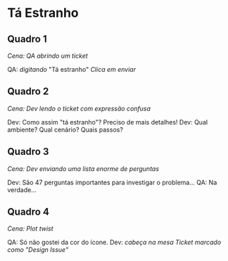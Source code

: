 # Tá Estranho

## Quadro 1
*Cena: QA abrindo um ticket*

QA: *digitando* "Tá estranho"
*Clica em enviar*

## Quadro 2
*Cena: Dev lendo o ticket com expressão confusa*

Dev: Como assim "tá estranho"? Preciso de mais detalhes!
Dev: Qual ambiente? Qual cenário? Quais passos?

## Quadro 3
*Cena: Dev enviando uma lista enorme de perguntas*

Dev: São 47 perguntas importantes para investigar o problema...
QA: Na verdade...

## Quadro 4
*Cena: Plot twist*

QA: Só não gostei da cor do ícone.
Dev: *cabeça na mesa*
*Ticket marcado como "Design Issue"* 
